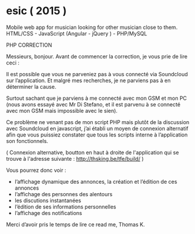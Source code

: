 # esic ( 2015 )
Mobile web app for musician looking for other musician close to them. HTML/CSS - JavaScript (Angular - jQuery ) - PHP/MySQL


PHP CORRECTION

Messieurs, bonjour. 
Avant de commencer la correction, je vous prie de lire ceci :

Il est possible que vous ne parveniez pas à vous connecté via Soundcloud sur l’application. 
Et malgré mes recherches, je ne parviens pas à en déterminer la cause. 

Surtout sachant que je parviens à me connecté avec mon GSM et mon PC (nous avons essayé avec
Mr Di Stefano, et il est parvenu à se connecté avec mon GSM mais impossible avec le sien).

Ce problème ne venant pas de mon script PHP mais plutôt de la discussion avec Soundcloud
en javascript, j’ai établi un moyen de connexion alternatif afin que vous puissiez 
constater que tous les scripts interne à l’application son fonctionnels. 

( Connexion alternative, boutton en haut à droite de l'application qui se trouve à 
l'adresse suivante : http://thsking.be/tfe/build/ )

 
Vous pourrez donc voir : 
- l’affichage dynamique des annonces, la création et l’édition de ces annonces
- l’affichage des personnes des alentours
- les discutions instantanées
- l’édition de ses informations personnelles 
- l’affichage des notifications

Merci d’avoir pris le temps de lire ce read me,
Thomas K.
